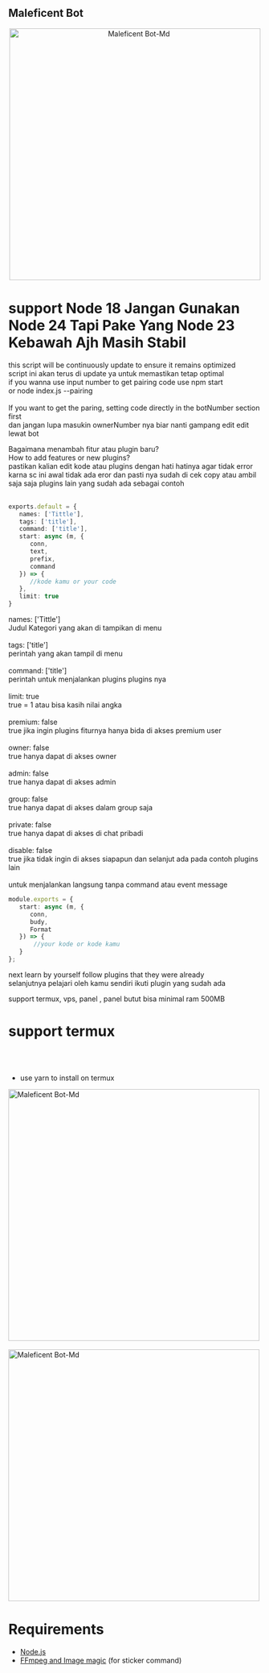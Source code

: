 ## Maleficent Bot

<p align="center">
<img src="https://files.catbox.moe/ku30iz.jpeg" alt="Maleficent Bot-Md" width="500"/><br>

# support Node 18 Jangan Gunakan Node 24 Tapi Pake Yang Node 23 Kebawah Ajh Masih Stabil

this script will be continuously update to ensure it remains optimized<br>
script ini akan terus di update ya untuk memastikan tetap optimal<br>
if you wanna use input number to get pairing code use npm start<br>
or node index.js --pairing<br><br>
If you want to get the paring, setting code directly in the botNumber section first<br>
dan jangan lupa masukin ownerNumber nya biar nanti gampang edit edit lewat bot<br>

Bagaimana menambah fitur atau plugin baru?<br>
How to add features or new plugins?<br>
pastikan kalian edit kode atau plugins dengan hati hatinya agar tidak error karna sc ini awal tidak ada eror dan pasti nya sudah di cek copy atau ambil saja saja plugins lain yang sudah ada sebagai contoh<br><br>
```ts
exports.default = {
   names: ['Tittle'],
   tags: ['title'], 
   command: ['title'],
   start: async (m, {
      conn,
      text,
      prefix,
      command
   }) => {
      //kode kamu or your code
   },
   limit: true
}
```
names: ['Tittle']<br>
Judul Kategori yang akan di tampikan di menu<br>
<br>
tags: ['title']<br>
perintah yang akan tampil di menu<br>
<br>
command: ['title']<br>
perintah untuk menjalankan plugins plugins nya<br>
<br>
limit: true<br>
true = 1 atau bisa kasih nilai angka<br>
<br>
premium: false<br>
true jika ingin plugins fiturnya hanya bida di akses premium user<br>
<br>
owner: false<br>
true hanya dapat di akses owner<br>
<br>
admin: false<br>
true hanya dapat di akses admin<br>
<br>
group: false<br>
true hanya dapat di akses dalam group saja<br>
<br>
private: false<br>
true hanya dapat di akses di chat pribadi<br>
<br>
disable: false<br> 
true jika tidak ingin di akses siapapun dan selanjut ada pada contoh plugins lain<br>
<br>
untuk menjalankan langsung tanpa command atau event message

```ts
module.exports = {
   start: async (m, {
      conn,
      budy,
      Format
   }) => {
       //your kode or kode kamu
   }
};
```

next learn by yourself follow plugins that they were already<br>
selanjutnya pelajari oleh kamu sendiri ikuti plugin yang sudah ada<br>

support termux, vps, panel , panel butut bisa minimal ram 500MB<br>

# support termux
<br><br>
* use yarn to install on termux<br>
<img src="https://small.fileditchstuff.me/s12/NDEKXREcgEIHqhGXvtd.jpg" alt="Maleficent Bot-Md" width="500"/>
<br>
<br>


<img src="https://small.fileditchstuff.me/s12/PvybFjPSFPHQExNAGAo.jpg" alt="Maleficent Bot-Md" width="500"/>
<br>


# Requirements
* [Node.js](https://nodejs.org/en/)
* [FFmpeg and Image magic](https://github.com/BtbN/FFmpeg-Builds/releases/download/autobuild-2020-12-08-13-03/ffmpeg-n4.3.1-26-gca55240b8c-win64-gpl-4.3.zip) (for sticker command)